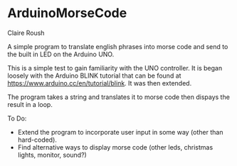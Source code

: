# ArduinoMorseCode
Claire Roush

A simple program to translate english phrases into morse code and send to the built in LED on the Arduino UNO.

This is a simple test to gain familiarity with the UNO controller. It is began loosely with the Arduino BLINK tutorial
that can be found at https://www.arduino.cc/en/tutorial/blink. It was then extended. 

The program takes a string and translates it to morse code then dispays the result in a loop.

To Do:

* Extend the program to incorporate user input in some way (other than hard-coded).
* Find alternative ways to display morse code (other leds, christmas lights, monitor, sound?)
